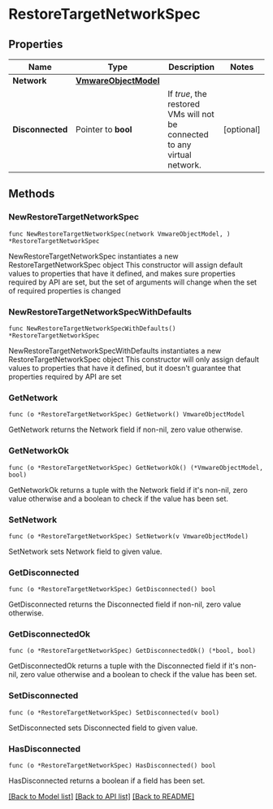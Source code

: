 # RestoreTargetNetworkSpec

## Properties

Name | Type | Description | Notes
------------ | ------------- | ------------- | -------------
**Network** | [**VmwareObjectModel**](VmwareObjectModel.md) |  | 
**Disconnected** | Pointer to **bool** | If *true*, the restored VMs will not be connected to any virtual network. | [optional] 

## Methods

### NewRestoreTargetNetworkSpec

`func NewRestoreTargetNetworkSpec(network VmwareObjectModel, ) *RestoreTargetNetworkSpec`

NewRestoreTargetNetworkSpec instantiates a new RestoreTargetNetworkSpec object
This constructor will assign default values to properties that have it defined,
and makes sure properties required by API are set, but the set of arguments
will change when the set of required properties is changed

### NewRestoreTargetNetworkSpecWithDefaults

`func NewRestoreTargetNetworkSpecWithDefaults() *RestoreTargetNetworkSpec`

NewRestoreTargetNetworkSpecWithDefaults instantiates a new RestoreTargetNetworkSpec object
This constructor will only assign default values to properties that have it defined,
but it doesn't guarantee that properties required by API are set

### GetNetwork

`func (o *RestoreTargetNetworkSpec) GetNetwork() VmwareObjectModel`

GetNetwork returns the Network field if non-nil, zero value otherwise.

### GetNetworkOk

`func (o *RestoreTargetNetworkSpec) GetNetworkOk() (*VmwareObjectModel, bool)`

GetNetworkOk returns a tuple with the Network field if it's non-nil, zero value otherwise
and a boolean to check if the value has been set.

### SetNetwork

`func (o *RestoreTargetNetworkSpec) SetNetwork(v VmwareObjectModel)`

SetNetwork sets Network field to given value.


### GetDisconnected

`func (o *RestoreTargetNetworkSpec) GetDisconnected() bool`

GetDisconnected returns the Disconnected field if non-nil, zero value otherwise.

### GetDisconnectedOk

`func (o *RestoreTargetNetworkSpec) GetDisconnectedOk() (*bool, bool)`

GetDisconnectedOk returns a tuple with the Disconnected field if it's non-nil, zero value otherwise
and a boolean to check if the value has been set.

### SetDisconnected

`func (o *RestoreTargetNetworkSpec) SetDisconnected(v bool)`

SetDisconnected sets Disconnected field to given value.

### HasDisconnected

`func (o *RestoreTargetNetworkSpec) HasDisconnected() bool`

HasDisconnected returns a boolean if a field has been set.


[[Back to Model list]](../README.md#documentation-for-models) [[Back to API list]](../README.md#documentation-for-api-endpoints) [[Back to README]](../README.md)


